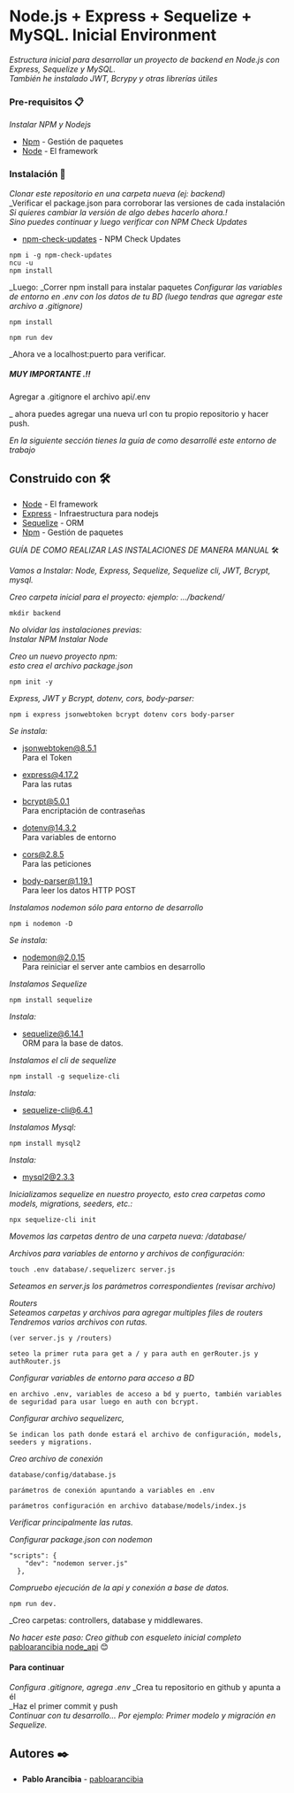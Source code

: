 # Node.js + Express + Sequelize + MySQL. Inicial Environment

_Estructura inicial para desarrollar un proyecto de backend en Node.js con Express, Sequelize y MySQL.  
También he instalado JWT, Bcrypy y otras librerías útiles_

### Pre-requisitos 📋

_Instalar NPM y Nodejs_
  
* [Npm](https://www.npmjs.com/) - Gestión de paquetes  
* [Node](https://nodejs.org) - El framework
  
### Instalación 🔧

_Clonar este repositorio en una carpeta nueva (ej: backend)_  
_Verificar el package.json para corroborar las versiones de cada instalación  
_Si quieres cambiar la versión de algo debes hacerlo ahora.!_  
_Sino puedes continuar y luego verificar con NPM Check Updates_  
  * [npm-check-updates](https://www.npmjs.com/package/npm-check-updates) - NPM Check Updates  
  
```
npm i -g npm-check-updates
ncu -u
npm install  
```   
  
  
_Luego:
_Correr npm install para instalar paquetes 
_Configurar las variables de entorno en .env con los datos de tu BD (luego tendras que agregar este archivo a .gitignore)_  
  

```
npm install
```
  

```
npm run dev
```
  
_Ahora ve a localhost:puerto para verificar.
  
  ##### MUY IMPORTANTE .!!  
Agregar a .gitignore el archivo api/.env  
  

_ ahora puedes agregar una nueva url con tu propio repositorio y hacer push. 

  
  
_En la siguiente sección tienes la guía de como desarrollé este entorno de trabajo_


## Construido con 🛠️

* [Node](https://nodejs.org) - El framework
* [Express](https://expressjs.com/) - Infraestructura para nodejs
* [Sequelize](https://sequelize.org/) - ORM
* [Npm](https://www.npmjs.com/) - Gestión de paquetes
  
  
_GUÍA DE COMO REALIZAR LAS INSTALACIONES DE MANERA MANUAL_  🛠️

_Vamos a Instalar: Node, Express, Sequelize, Sequelize cli, JWT, Bcrypt, mysql._

_Creo carpeta inicial para el proyecto: ejemplo: …/backend/_  

```
mkdir backend
```

_No olvidar las instalaciones previas:_  
_Instalar NPM_
_Instalar Node_  
  
  
_Creo un nuevo proyecto npm:_  
_esto crea el archivo package.json_  
```
npm init -y
```  
  
_Express, JWT y Bcrypt, dotenv, cors, body-parser:_  
```
npm i express jsonwebtoken bcrypt dotenv cors body-parser
```
_Se instala:_
+ jsonwebtoken@8.5.1  
Para el Token  
  
+ express@4.17.2  
Para las rutas  
  
+ bcrypt@5.0.1  
Para encriptación de contraseñas  

+ dotenv@14.3.2  
Para variables de entorno  

+ cors@2.8.5  
Para las peticiones  

+ body-parser@1.19.1  
Para leer los datos HTTP POST  

_Instalamos nodemon sólo para entorno de desarrollo_  
```
npm i nodemon -D
```
  
_Se instala:_
+ nodemon@2.0.15  
Para reiniciar el server ante cambios en desarrollo
  
_Instalamos Sequelize_  
```
npm install sequelize
```
  
_Instala:_
+ sequelize@6.14.1  
ORM para la base de datos.  
  
  
_Instalamos el cli de sequelize_
```
npm install -g sequelize-cli
```  
_Instala:_
+ sequelize-cli@6.4.1  
  
    
_Instalamos Mysql:_
```
npm install mysql2
```  
_Instala:_
+ mysql2@2.3.3
  
  

_Inicializamos sequelize en nuestro proyecto, esto crea carpetas como models, migrations, seeders, etc.:_
```
npx sequelize-cli init
```  
  
_Movemos las carpetas dentro de una carpeta nueva: /database/_
  
  

_Archivos para variables de entorno y archivos de configuración:_
```
touch .env database/.sequelizerc server.js
```
  

_Seteamos en server.js los parámetros correspondientes (revisar archivo)_
  

_Routers_  
_Seteamos carpetas y archivos para agregar multiples files de routers_  
_Tendremos varios archivos con rutas._
```
(ver server.js y /routers)
```
```
seteo la primer ruta para get a / y para auth en gerRouter.js y authRouter.js
```  
  
  

_Configurar variables de entorno para acceso a BD_
```
en archivo .env, variables de acceso a bd y puerto, también variables de seguridad para usar luego en auth con bcrypt.
```  
  
    
_Configurar archivo sequelizerc,_
```
Se indican los path donde estará el archivo de configuración, models, seeders y migrations.   
```
    

_Creo archivo de conexión_ 
```
database/config/database.js 
```
```
parámetros de conexión apuntando a variables en .env
```
```
parámetros configuración en archivo database/models/index.js 
```
_Verificar principalmente las rutas._  
  
  

_Configurar package.json con nodemon_
```
"scripts": {  
    "dev": "nodemon server.js"  
  },  
```
  
   
_Compruebo ejecución de la api y conexión a base de datos._ 
```
npm run dev.  
```
  
_Creo carpetas: controllers, database y middlewares.

  
_No hacer este paso: Creo github con esqueleto inicial completo_
[pabloarancibia node_api](https://github.com/pabloarancibia/nodejs_api.git) 😊   

#### Para continuar
_Configura .gitignore, agrega .env_
_Crea tu repositorio en github y apunta a él  
_Haz el primer commit y push  
_Continuar con tu desarrollo… Por ejemplo: Primer modelo y migración en Sequelize._
  
  
## Autores ✒️
* **Pablo Arancibia** - [pabloarancibia](https://github.com/pabloarancibia)
